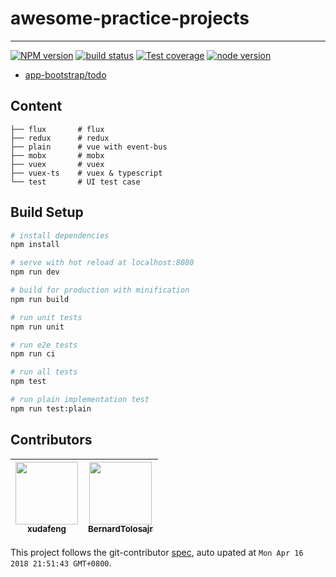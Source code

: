 # awesome-practice-projects

---

[![NPM version][npm-image]][npm-url]
[![build status][travis-image]][travis-url]
[![Test coverage][coveralls-image]][coveralls-url]
[![node version][node-image]][node-url]

[npm-image]: http://img.shields.io/npm/v/awesome-practice-projects.svg?style=flat-square
[npm-url]: http://npmjs.org/package/awesome-practice-projects
[travis-image]: https://img.shields.io/travis/app-bootstrap/awesome-practice-projects.svg?style=flat-square
[travis-url]: https://travis-ci.org/app-bootstrap/awesome-practice-projects
[coveralls-image]: https://img.shields.io/coveralls/app-bootstrap/awesome-practice-projects.svg?style=flat-square
[coveralls-url]: https://coveralls.io/r/app-bootstrap/awesome-practice-projects?branch=master
[node-image]: https://img.shields.io/badge/node.js-%3E=8-green.svg?style=flat-square
[node-url]: http://nodejs.org/download/

- [app-bootstrap/todo](//github.com/app-bootstrap/todo)

## Content

```
├── flux       # flux
├── redux      # redux
├── plain      # vue with event-bus
├── mobx       # mobx
├── vuex       # vuex
├── vuex-ts    # vuex & typescript
└── test       # UI test case
```
## Build Setup

```bash
# install dependencies
npm install

# serve with hot reload at localhost:8080
npm run dev

# build for production with minification
npm run build

# run unit tests
npm run unit

# run e2e tests
npm run ci

# run all tests
npm test

# run plain implementation test
npm run test:plain
```

<!-- GITCONTRIBUTOR_START -->

## Contributors

|[<img src="https://avatars1.githubusercontent.com/u/1011681?v=4" width="100px;"/><br/><sub><b>xudafeng</b></sub>](https://github.com/xudafeng)<br/>|[<img src="https://avatars3.githubusercontent.com/u/3807955?v=4" width="100px;"/><br/><sub><b>BernardTolosajr</b></sub>](https://github.com/BernardTolosajr)<br/>
| :---: | :---: |


This project follows the git-contributor [spec](https://github.com/xudafeng/git-contributor), auto upated at `Mon Apr 16 2018 21:51:43 GMT+0800`.

<!-- GITCONTRIBUTOR_END -->
